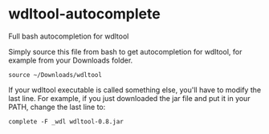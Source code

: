 # wdltool-autocomplete
Full bash autocompletion for wdltool

Simply source this file from bash to get autocompletion for wdltool, for example from your Downloads folder. 
```
source ~/Downloads/wdltool
```

If your wdltool executable is called something else, you'll have to modify the last line. 
For example, if you just downloaded the jar file and put it in your PATH, change the last line to:
```
complete -F _wdl wdltool-0.8.jar
```
